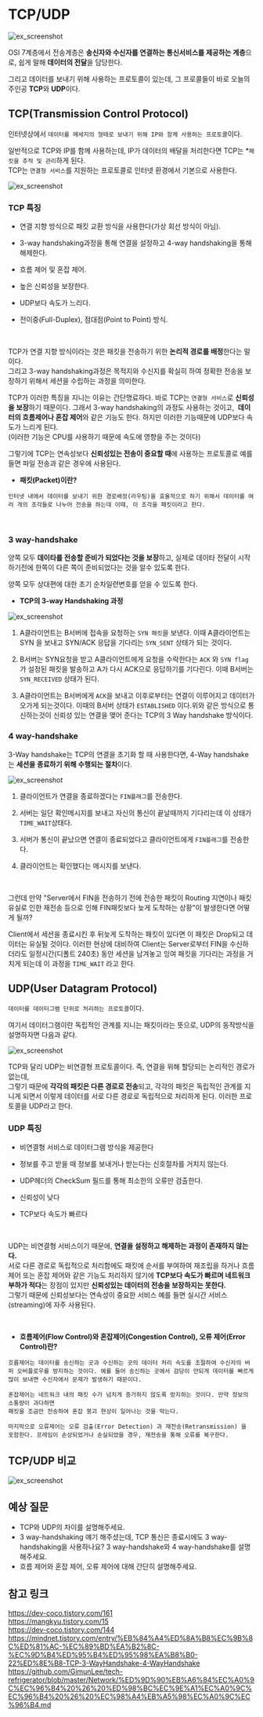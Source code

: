 # TCP/UDP

![ex_screenshot](img/TCP_UDP_1.jpeg)

OSI 7계층에서 전송계층은 **송신자와 수신자를 연결하는 통신서비스를 제공하는 계층**으로, 쉽게 말해 **데이터의 전달**을 담당한다.

그리고 데이터를 보내기 위해 사용하는 프로토콜이 있는데, 그 프로콜들이 바로 오늘의 주인공 **TCP**와 **UDP**이다.

## TCP(Transmission Control Protocol)

인터넷상에서 `데이터를 메세지의 형태로 보내기 위해 IP와 함께 사용하는 프로토콜`이다.

일반적으로 TCP와 IP를 함께 사용하는데, IP가 데이터의 배달을 처리한다면 TCP는 \*`패킷을 추적 및 관리`하게 된다.   
TCP는 `연결형 서비스`를 지원하는 프로토콜로 인터넷 환경에서 기본으로 사용한다.

![ex_screenshot](img/TCP_UDP_2.png)

### TCP 특징

- 연결 지향 방식으로 패킷 교환 방식을 사용한다(가상 회선 방식이 아님).

- 3-way handshaking과정을 통해 연결을 설정하고 4-way handshaking을 통해 해제한다.

- 흐름 제어 및 혼잡 제어.

- 높은 신뢰성을 보장한다.

- UDP보다 속도가 느리다.

- 전이중(Full-Duplex), 점대점(Point to Point) 방식.

&nbsp;
&nbsp;

TCP가 연결 지향 방식이라는 것은 패킷을 전송하기 위한 **논리적 경로를 배정**한다는 말이다.  
그리고 3-way handshaking과정은 목적지와 수신지를 확실히 하여 정확한 전송을 보장하기 위해서 세션을 수립하는 과정을 의미한다.

TCP가 이러한 특징을 지니는 이유는 간단명료하다.
바로 TCP는 `연결형 서비스`로 **신뢰성을 보장**하기 때문이다. 그래서 3-way handshaking의 과정도 사용하는 것이고,
 **데이터의 흐름제어나 혼잡 제어**와 같은 기능도 한다. 하지만 이러한 기능때문에 UDP보다 속도가 느리게 된다.  
(이러한 기능은 CPU를 사용하기 때문에 속도에 영향을 주는 것이다)

그렇기에 TCP는 연속성보다 **신뢰성있는 전송이 중요할 때**에 사용하는 프로토콜로 예를 들면 파일 전송과 같은 경우에 사용된다.

- **패킷(Packet)이란?**

```
인터넷 내에서 데이터를 보내기 위한 경로배정(라우팅)을 효율적으로 하기 위해서 데이터를 여러 개의 조각들로 나누어 전송을 하는데 이때, 이 조각을 패킷이라고 한다.
```

&nbsp;

### 3 way-handshake

양쪽 모두 **데이타를 전송할 준비가 되었다는 것을 보장**하고, 실제로 데이타 전달이 시작하기전에 한쪽이 다른 쪽이 준비되었다는 것을 알수 있도록 한다.

양쪽 모두 상대편에 대한 초기 순차일련변호를 얻을 수 있도록 한다.

- **TCP의 3-way Handshaking 과정**

![ex_screenshot](img/TCP_UDP_6.png)

1. A클라이언트는 B서버에 접속을 요청하는 `SYN 패킷`을 보낸다. 이때 A클라이언트는 SYN 을 보내고 SYN/ACK 응답을 기다리는 `SYN_SENT` 상태가 되는 것이다.

2. B서버는 SYN요청을 받고 A클라이언트에게 요청을 수락한다는 `ACK` 와 `SYN flag` 가 설정된 패킷을 발송하고 A가 다시 ACK으로 응답하기를 기다린다. 이때 B서버는` SYN_RECEIVED` 상태가 된다.

3. A클라이언트는 B서버에게 `ACK`을 보내고 이후로부터는 연결이 이루어지고 데이터가 오가게 되는것이다. 이때의 B서버 상태가 `ESTABLISHED` 이다.위와 같은 방식으로 통신하는것이 신뢰성 있는 연결을 맺어 준다는 TCP의 3 Way handshake 방식이다.

### 4 way-handshake

3-Way handshake는 TCP의 연결을 초기화 할 때 사용한다면, 4-Way handshake는 **세션을 종료하기 위해 수행되는 절차**이다.

![ex_screenshot](img/TCP_UDP_7.png)

1. 클라이언트가 연결을 종료하겠다는 `FIN플래그`를 전송한다.

2. 서버는 일단 확인메시지를 보내고 자신의 통신이 끝날때까지 기다리는데 이 상태가 `TIME_WAIT`상태다.

3. 서버가 통신이 끝났으면 연결이 종료되었다고 클라이언트에게 `FIN플래그`를 전송한다.

4. 클라이언트는 확인했다는 메시지를 보낸다.

&nbsp;

그런데 만약 "Server에서 FIN을 전송하기 전에 전송한 패킷이 Routing 지연이나 패킷 유실로 인한 재전송 등으로 인해 FIN패킷보다 늦게 도착하는 상황"이 발생한다면 어떻게 될까?

Client에서 세션을 종료시킨 후 뒤늦게 도착하는 패킷이 있다면 이 패킷은 Drop되고 데이터는 유실될 것이다. 이러한 현상에 대비하여 Client는 Server로부터 FIN을 수신하더라도 일정시간(디폴트 240초) 동안 세션을 남겨놓고 잉여 패킷을 기다리는 과정을 거치게 되는데 이 과정을 `TIME_WAIT` 라고 한다.

## UDP(User Datagram Protocol)

`데이터를 데이터그램 단위로 처리하는 프로토콜`이다.

여기서 데이터그램이란 독립적인 관계를 지니는 패킷이라는 뜻으로, UDP의 동작방식을 설명하자면 다음과 같다.

![ex_screenshot](img/TCP_UDP_3.png)

TCP와 달리 UDP는 비연결형 프로토콜이다. 즉, 연결을 위해 할당되는 논리적인 경로가 없는데,   
그렇기 때문에 **각각의 패킷은 다른 경로로 전송**되고, 각각의 패킷은 독립적인 관계를 지니게 되면서 이렇게 데이터를 서로
다른 경로로 독립적으로 처리하게 된다. 이러한 프로토콜을 UDP라고 한다.

### UDP 특징

- 비연결형 서비스로 데이터그램 방식을 제공한다

- 정보를 주고 받을 때 정보를 보내거나 받는다는 신호절차를 거치지 않는다.

- UDP헤더의 CheckSum 필드를 통해 최소한의 오류만 검출한다.

- 신뢰성이 낮다

- TCP보다 속도가 빠르다

&nbsp;
&nbsp;

UDP는 비연결형 서비스이기 때문에, **연결을 설정하고 해제하는 과정이 존재하지 않는다.**  
서로 다른 경로로 독립적으로
처리함에도 패킷에 순서를 부여하여 재조립을 하거나 흐름 제어 또는 혼잡 제어와 같은 기능도 처리하지 않기에 **TCP보다
속도가 빠르며 네트워크 부하가 적다**는 장점이 있지만 **신뢰성있는 데이터의 전송을 보장하지는 못한다.**  
그렇기 때문에 신뢰성보다는 연속성이 중요한 서비스 예를 들면 실시간 서비스(streaming)에 자주 사용된다.

&nbsp;

- **흐름제어(Flow Control)와 혼잡제어(Congestion Control), 오류 제어(Error Control)란?**

``` 
흐름제어는 데이터를 송신하는 곳과 수신하는 곳의 데이터 처리 속도를 조절하여 수신자의 버퍼 오버플로우를 방지하는 것이다. 예를 들어 송신하는 곳에서 감당이 안되게 데이터를 빠르게 많이 보내면 수신자에서 문제가 발생하기 때문이다.

혼잡제어는 네트워크 내의 패킷 수가 넘치게 증가하지 않도록 방지하는 것이다. 만약 정보의 소통량이 과다하면
패킷을 조금만 전송하여 혼잡 붕괴 현상이 일어나는 것을 막는다.

마지막으로 오류제어는 오류 검출(Error Detection) 과 재전송(Retransmission) 을 포함한다. 프레임이 손상되었거나 손실되었을 경우, 재전송을 통해 오류를 복구한다.
```

## TCP/UDP 비교

![ex_screenshot](img/TCP_UDP_4.png)

## 예상 질문

- TCP와 UDP의 차이를 설명해주세요.
- 3 way-handshaking 얘기 해주셨는데, TCP 통신은 종료시에도 3 way-handshaking을 사용하나요? 3 way-handshake와 4 way-handshake를 설명해주세요.
- 흐름 제어와 혼잡 제어, 오류 제어에 대해 간단히 설명해주세요.

## 참고 링크

https://dev-coco.tistory.com/161  
https://mangkyu.tistory.com/15  
https://dev-coco.tistory.com/144  
https://mindnet.tistory.com/entry/%EB%84%A4%ED%8A%B8%EC%9B%8C%ED%81%AC-%EC%89%BD%EA%B2%8C-%EC%9D%B4%ED%95%B4%ED%95%98%EA%B8%B0-22%ED%8E%B8-TCP-3-WayHandshake-4-WayHandshake  
https://github.com/GimunLee/tech-refrigerator/blob/master/Network/%ED%9D%90%EB%A6%84%EC%A0%9C%EC%96%B4%20%26%20%ED%98%BC%EC%9E%A1%EC%A0%9C%EC%96%B4%20%26%20%EC%98%A4%EB%A5%98%EC%A0%9C%EC%96%B4.md
